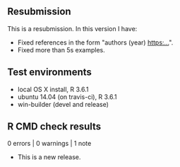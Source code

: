 ## Resubmission
This is a resubmission. In this version I have:
* Fixed references in the form "authors (year) <https:...>".
* Fixed more than 5s examples.

## Test environments
* local OS X install, R 3.6.1
* ubuntu 14.04 (on travis-ci), R 3.6.1
* win-builder (devel and release)

## R CMD check results

0 errors | 0 warnings | 1 note

* This is a new release.
